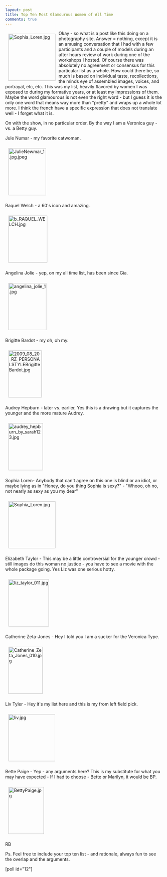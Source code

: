 ```yaml
---
layout: post
title: Top Ten Most Glamourous Women of All Time
comments: true
---
```

<a rel="lightbox" href="/wp-content/uploads/2009/09/Sophia_Loren.jpg"><img title="Sophia_Loren.jpg" src="/wp-content/uploads/2009/09/.thumbs/.Sophia_Loren.jpg" border="0" alt="Sophia_Loren.jpg" hspace="10" vspace="10" width="150" height="150" align="left" /></a>Okay - so what is a post like this doing on a photography site. Answer = nothing, except it is an amusing conversation that I had with a few participants and a couple of models during an after hours review of work during one of the workshops I hosted. Of course there was absolutely no agreement or consensus for this particular list as a whole. How could there be, so much is based on individual taste, recollections, the minds eye of assembled images, voices, and portrayal, etc, etc. This was my list, heavily flavored by women I was exposed to during my formative years, or at least my impressions of them. Maybe the word glamourous is not even the right word - but I guess it is the only one word that means way more than "pretty" and wraps up a whole lot more. I think the french have a specific expression that does not translate well - I forget what it is.

On with the show, in no particular order. By the way I am a Veronica guy - vs. a Betty guy.

Jule Numar - my favorite catwoman.

<a rel="lightbox" href="/wp-content/uploads/2009/09/JulieNewmar_1.jpg.jpeg"><img title="JulieNewmar_1.jpg.jpeg" src="/wp-content/uploads/2009/09/.thumbs/.JulieNewmar_1.jpg.jpeg" border="0" alt="JulieNewmar_1.jpg.jpeg" hspace="10" vspace="10" width="120" height="150" /></a>

Raquel Welch - a 60's icon and amazing.

<a rel="lightbox" href="/wp-content/uploads/2009/09/b_RAQUEL_WELCH.jpg"><img title="b_RAQUEL_WELCH.jpg" src="/wp-content/uploads/2009/09/.thumbs/.b_RAQUEL_WELCH.jpg" border="0" alt="b_RAQUEL_WELCH.jpg" hspace="10" vspace="10" width="124" height="150" /></a>

Angelina Jolie - yep, on my all time list, has been since Gia.

<a rel="lightbox" href="/wp-content/uploads/2009/09/angelina_jolie_1.jpg"><img title="angelina_jolie_1.jpg" src="/wp-content/uploads/2009/09/.thumbs/.angelina_jolie_1.jpg" border="0" alt="angelina_jolie_1.jpg" hspace="10" vspace="10" width="121" height="150" /></a>

Brigitte Bardot - my oh, oh my.

<a rel="lightbox" href="/wp-content/uploads/2009/09/2009_08_20_RZ_PERSONALSTYLEBrigitteBardot.jpg"><img title="2009_08_20_RZ_PERSONALSTYLEBrigitteBardot.jpg" src="/wp-content/uploads/2009/09/.thumbs/.2009_08_20_RZ_PERSONALSTYLEBrigitteBardot.jpg" border="0" alt="2009_08_20_RZ_PERSONALSTYLEBrigitteBardot.jpg" hspace="10" vspace="10" width="106" height="150" /></a>

Audrey Hepburn - later vs. earlier, Yes this is a drawing but it captures the younger and the more mature Audrey.

<a rel="lightbox" href="/wp-content/uploads/2009/09/audrey_hepburn_by_sarah123.jpg"><img title="audrey_hepburn_by_sarah123.jpg" src="/wp-content/uploads/2009/09/.thumbs/.audrey_hepburn_by_sarah123.jpg" border="0" alt="audrey_hepburn_by_sarah123.jpg" hspace="10" vspace="10" width="110" height="150" /></a>

Sophia Loren- Anybody that can't agree on this one is blind or an idiot, or maybe lying as in "Honey, do you thing Sophia is sexy?" - "Whooo, oh no, not nearly as sexy as you my dear"

<a rel="lightbox" href="/wp-content/uploads/2009/09/Sophia_Loren.jpg"><img title="Sophia_Loren.jpg" src="/wp-content/uploads/2009/09/.thumbs/.Sophia_Loren.jpg" border="0" alt="Sophia_Loren.jpg" hspace="10" vspace="10" width="150" height="150" /></a>

Elizabeth Taylor - This may be a little controversial for the younger crowd - still images do this woman no justice - you have to see a movie with the whole package going. Yes Liz was one serious hotty.

<a rel="lightbox" href="/wp-content/uploads/2009/09/liz_taylor_011.jpg"><img title="liz_taylor_011.jpg" src="/wp-content/uploads/2009/09/.thumbs/.liz_taylor_011.jpg" border="0" alt="liz_taylor_011.jpg" hspace="10" vspace="10" width="129" height="150" /></a>

Catherine Zeta-Jones - Hey I told you I am a sucker for the Veronica Type.

<a rel="lightbox" href="/wp-content/uploads/2009/09/Catherine_Zeta_Jones_010.jpg"><img title="Catherine_Zeta_Jones_010.jpg" src="/wp-content/uploads/2009/09/.thumbs/.Catherine_Zeta_Jones_010.jpg" border="0" alt="Catherine_Zeta_Jones_010.jpg" hspace="10" vspace="10" width="109" height="150" /></a>

Liv Tyler - Hey it's my list here and this is my from left field pick.

<a rel="lightbox" href="/wp-content/uploads/2009/09/liv.jpg"><img title="liv.jpg" src="/wp-content/uploads/2009/09/.thumbs/.liv.jpg" border="0" alt="liv.jpg" hspace="10" vspace="10" width="149" height="150" /></a>

Bette Paige - Yep - any arguments here? This is my substitute for what you may have expected - If I had to choose - Bette or Marilyn, it would be BP.

<a rel="lightbox" href="/wp-content/uploads/2009/09/BettyPaige.jpg"><img title="BettyPaige.jpg" src="/wp-content/uploads/2009/09/.thumbs/.BettyPaige.jpg" border="0" alt="BettyPaige.jpg" hspace="10" vspace="10" width="113" height="150" /></a>

RB

Ps. Feel free to include your top ten list - and rationale, always fun to see the overlap and the arguments.

[poll id="12"] 